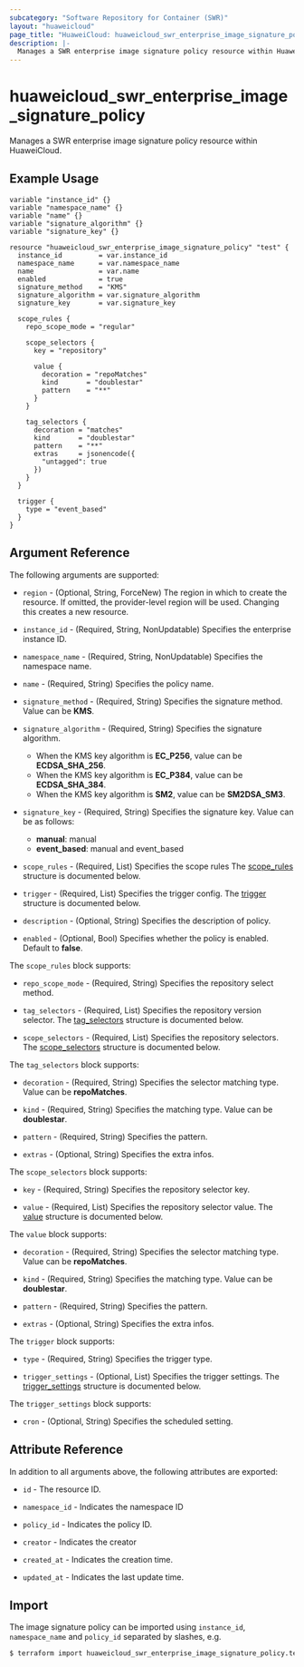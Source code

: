 ```yaml
---
subcategory: "Software Repository for Container (SWR)"
layout: "huaweicloud"
page_title: "HuaweiCloud: huaweicloud_swr_enterprise_image_signature_policy"
description: |-
  Manages a SWR enterprise image signature policy resource within HuaweiCloud.
---
```


# huaweicloud_swr_enterprise_image_signature_policy

Manages a SWR enterprise image signature policy resource within HuaweiCloud.

## Example Usage

```hcl
variable "instance_id" {}
variable "namespace_name" {}
variable "name" {}
variable "signature_algorithm" {}
variable "signature_key" {}

resource "huaweicloud_swr_enterprise_image_signature_policy" "test" {
  instance_id         = var.instance_id
  namespace_name      = var.namespace_name
  name                = var.name
  enabled             = true
  signature_method    = "KMS"
  signature_algorithm = var.signature_algorithm
  signature_key       = var.signature_key
  
  scope_rules {
    repo_scope_mode = "regular"

    scope_selectors {
      key = "repository"

      value {
        decoration = "repoMatches"
        kind       = "doublestar"
        pattern    = "**"
      }
    }

    tag_selectors {
      decoration = "matches"
      kind       = "doublestar"
      pattern    = "**"
      extras     = jsonencode({
        "untagged": true
      })
    }
  }

  trigger {
    type = "event_based"
  }
}
```

## Argument Reference

The following arguments are supported:

* `region` - (Optional, String, ForceNew) The region in which to create the resource.
  If omitted, the provider-level region will be used.
  Changing this creates a new resource.

* `instance_id` - (Required, String, NonUpdatable) Specifies the enterprise instance ID.

* `namespace_name` - (Required, String, NonUpdatable) Specifies the namespace name.

* `name` - (Required, String) Specifies the policy name.

* `signature_method` - (Required, String) Specifies the signature method. Value can be **KMS**.

* `signature_algorithm` - (Required, String) Specifies the signature algorithm.
  + When the KMS key algorithm is **EC_P256**, value can be **ECDSA_SHA_256**.
  + When the KMS key algorithm is **EC_P384**, value can be **ECDSA_SHA_384**.
  + When the KMS key algorithm is **SM2**, value can be **SM2DSA_SM3**.

* `signature_key` - (Required, String) Specifies the signature key.
  Value can be as follows:
  + **manual**: manual
  + **event_based**: manual and event_based

* `scope_rules` - (Required, List) Specifies the scope rules
  The [scope_rules](#block--scope_rules) structure is documented below.

* `trigger` - (Required, List) Specifies the trigger config.
  The [trigger](#block--trigger) structure is documented below.

* `description` - (Optional, String) Specifies the description of policy.

* `enabled` - (Optional, Bool) Specifies whether the policy is enabled. Default to **false**.

<a name="block--scope_rules"></a>
The `scope_rules` block supports:

* `repo_scope_mode` - (Required, String) Specifies the repository select method.

* `tag_selectors` - (Required, List) Specifies the repository version selector.
  The [tag_selectors](#block--scope_rules--tag_selectors) structure is documented below.

* `scope_selectors` - (Required, List) Specifies the repository selectors.
  The [scope_selectors](#block--scope_rules--scope_selectors) structure is documented below.

<a name="block--scope_rules--tag_selectors"></a>
The `tag_selectors` block supports:

* `decoration` - (Required, String) Specifies the selector matching type. Value can be **repoMatches**.

* `kind` - (Required, String) Specifies the matching type. Value can be **doublestar**.

* `pattern` - (Required, String) Specifies the pattern.

* `extras` - (Optional, String) Specifies the extra infos.

<a name="block--scope_rules--scope_selectors"></a>
The `scope_selectors` block supports:

* `key` - (Required, String) Specifies the repository selector key.

* `value` - (Required, List) Specifies the repository selector value.
  The [value](#block--scope_rules--scope_selectors--value) structure is documented below.

<a name="block--scope_rules--scope_selectors--value"></a>
The `value` block supports:

* `decoration` - (Required, String) Specifies the selector matching type. Value can be **repoMatches**.

* `kind` - (Required, String) Specifies the matching type. Value can be **doublestar**.

* `pattern` - (Required, String) Specifies the pattern.

* `extras` - (Optional, String) Specifies the extra infos.

<a name="block--trigger"></a>
The `trigger` block supports:

* `type` - (Required, String) Specifies the trigger type.

* `trigger_settings` - (Optional, List) Specifies the trigger settings.
  The [trigger_settings](#block--trigger--trigger_settings) structure is documented below.

<a name="block--trigger--trigger_settings"></a>
The `trigger_settings` block supports:

* `cron` - (Optional, String) Specifies the scheduled setting.

## Attribute Reference

In addition to all arguments above, the following attributes are exported:

* `id` - The resource ID.

* `namespace_id` - Indicates the namespace ID

* `policy_id` - Indicates the policy ID.

* `creator` - Indicates the creator

* `created_at` - Indicates the creation time.

* `updated_at` - Indicates the last update time.

## Import

The image signature policy can be imported using `instance_id`, `namespace_name` and `policy_id` separated by slashes, e.g.

```bash
$ terraform import huaweicloud_swr_enterprise_image_signature_policy.test <instance_id>/<namespace_name>/<policy_id>
```
